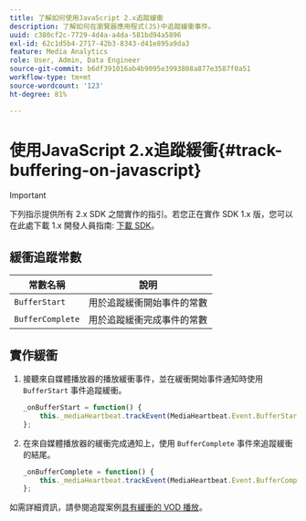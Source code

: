 ```yaml
---
title: 了解如何使用JavaScript 2.x追蹤緩衝
description: 了解如何在瀏覽器應用程式(JS)中追蹤緩衝事件。
uuid: c380cf2c-7729-4d4a-a4da-581bd94a5896
exl-id: 62c1d5b4-2717-42b3-8343-d41e895a9da3
feature: Media Analytics
role: User, Admin, Data Engineer
source-git-commit: b6df391016ab4b9095e3993808a877e3587f0a51
workflow-type: tm+mt
source-wordcount: '123'
ht-degree: 81%

---
```


# 使用JavaScript 2.x追蹤緩衝{#track-buffering-on-javascript}

>[!IMPORTANT]
>
>下列指示提供所有 2.x SDK 之間實作的指引。若您正在實作 SDK 1.x 版，您可以在此處下載 1.x 開發人員指南: [下載 SDK](/help/sdk-implement/download-sdks.md)。

## 緩衝追蹤常數

| 常數名稱 | 說明 |
|---|---|
| `BufferStart` | 用於追蹤緩衝開始事件的常數 |
| `BufferComplete` | 用於追蹤緩衝完成事件的常數 |

## 實作緩衝

1. 接聽來自媒體播放器的播放緩衝事件，並在緩衝開始事件通知時使用 `BufferStart` 事件追蹤緩衝。

   ```js
   _onBufferStart = function() {
       this._mediaHeartbeat.trackEvent(MediaHeartbeat.Event.BufferStart);
   };
   ```

1. 在來自媒體播放器的緩衝完成通知上，使用 `BufferComplete` 事件來追蹤緩衝的結尾。

   ```js
   _onBufferComplete = function() {
       this._mediaHeartbeat.trackEvent(MediaHeartbeat.Event.BufferComplete);
   };
   ```

如需詳細資訊，請參閱追蹤案例[具有緩衝的 VOD 播放](/help/sdk-implement/tracking-scenarios/vod-buffering.md)。
